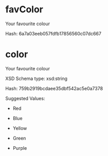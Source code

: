 # favColor

 Your favourite colour

 Hash: 6a7a03eeb057fdfb17856560c07dc667

# color

 Your favourite colour

 XSD Schema type: xsd:string

 Hash: 759b2919bcdaee35dbf542ac5e0a7378


 Suggested Values:

* Red

* Blue

* Yellow

* Green

* Purple